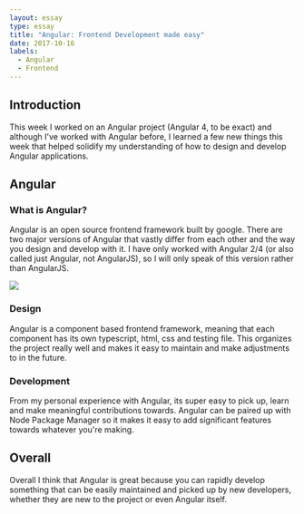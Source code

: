 ```yaml
---
layout: essay
type: essay
title: "Angular: Frontend Development made easy"
date: 2017-10-16
labels:
  - Angular
  - Frontend
---
```


## Introduction
This week I worked on an Angular project (Angular 4, to be exact) and although I've worked with Angular before, I learned a few new things this week that helped solidify my understanding of how to design and develop Angular applications. 

## Angular 
### What is Angular? 
Angular is an open source frontend framework built by google. There are two major versions of Angular that vastly differ from each other and the way you design and develop with it. I have only worked with Angular 2/4 (or also called just Angular, not AngularJS), so I will only speak of this version rather than AngularJS.

<img class="ui medium centered image" src="https://angular.io/assets/images/logos/angular/angular.svg">

### Design
Angular is a component based frontend framework, meaning that each component has its own typescript, html, css and testing file. This organizes the project really well and makes it easy to maintain and make adjustments to in the future.

### Development
From my personal experience with Angular, its super easy to pick up, learn and make meaningful contributions towards. Angular can be paired up with Node Package Manager so it makes it easy to add significant features towards whatever you're making.

## Overall
Overall I think that Angular is great because you can rapidly develop something that can be easily maintained and picked up by new developers, whether they are new to the project or even Angular itself.







